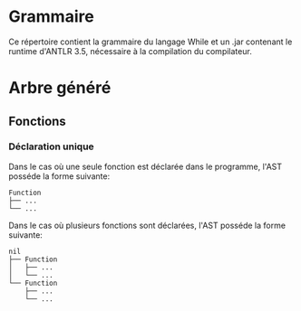 # Grammaire

Ce répertoire contient la grammaire du langage While et un .jar contenant le runtime d'ANTLR 3.5, nécessaire à la compilation du compilateur.

# Arbre généré

## Fonctions

### Déclaration unique
Dans le cas où une seule fonction est déclarée dans le programme, l'AST posséde la forme suivante:
```
Function
├── ...
└── ...
```

Dans le cas où plusieurs fonctions sont déclarées, l'AST posséde la forme suivante:
```
nil
├── Function
│   ├── ...
│   └── ...
└── Function
    ├── ...
    └── ...
```

